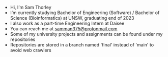 - Hi, I’m Sam Thorley
- I’m currently studying Bachelor of Engineering (Software) / Bachelor of Science (Bioinformatics) at UNSW, graduating end of 2023
- I also work as a part-time Engineering Intern at Daisee
- You can reach me at samman375@protonmail.com
- Some of my university projects and assignments can be found under my repositories
- Repositories are stored in a branch named 'final' instead of 'main' to avoid web crawlers

<!---
samman375/samman375 is a ✨ special ✨ repository because its `README.md` (this file) appears on your GitHub profile.
You can click the Preview link to take a look at your changes.
--->

